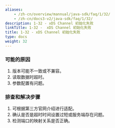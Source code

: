 ```yaml
---
aliases:
    - /zh-cn/overview/mannual/java-sdk/faq/1/32/
    - /zh-cn/docs3-v2/java-sdk/faq/1/32/
description: 1-32 - xDS Channel 初始化失败
linkTitle: 1-32 -  xDS Channel 初始化失败
title: 1-32 - xDS Channel 初始化失败
type: docs
weight: 32
---
```







### 可能的原因

1. 版本可能不一致或不兼容。
2. 读取数据时超时。
3. 参数配置有问题。

### 排查和解决步骤

1. 可根据第三方官网介绍进行适配。
2. 确认是否是超时时间设置过短或服务端存在问题。
3. 检测端口的映射关系是否正确。